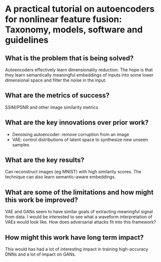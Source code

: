 # A practical tutorial on autoencoders for nonlinear feature fusion: Taxonomy, models, software and guidelines

## What is the problem that is being solved?
 Autoencoders effectively learn dimensionality reduction. The hope is that they learn semantically meaningful embeddings of inputs into some lower dimensional space and filter the noise in the input.

## What are the metrics of success?
 SSIM/PSNR and other image similarity metrics

## What are the key innovations over prior work?
 * Denoising autoencoder: remove corruption from an image
 * VAE: control distributions of latent space to synthesize new unseen samples

## What are the key results?
 Can reconstruct images (eg MNIST) with high similarity scores. The technique can also learn semantic-aware embeddings.

## What are some of the limitations and how might this work be improved?
 VAE and GANs seem to have similar goals of extracting meaningful signal from data. I would be interested to see what a waveform interpretation of VAEs would look like. How does adversarial attacks fit into this framework?

## How might this work have long term impact?
 This would has had a lot of interesting impact in training high-accuracy DNNs and a lot of impact on GANs.
